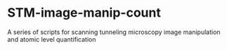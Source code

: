 # STM-image-manip-count
A series of scripts for scanning tunneling microscopy image manipulation and atomic level quantification
